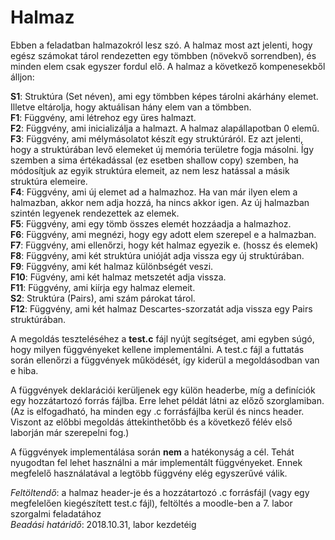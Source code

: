 # Halmaz

Ebben a feladatban halmazokról lesz szó. A halmaz most azt jelenti, hogy egész számokat tárol rendezetten egy tömbben (növekvő sorrendben), és minden elem csak egyszer fordul elő.
A halmaz a következő kompenesekből álljon: <br/>

**S1**: Struktúra (Set néven), ami egy tömbben képes tárolni akárhány elemet. Illetve eltárolja, hogy aktuálisan hány elem van a tömbben.
<br/> **F1**: Függvény, ami létrehoz egy üres halmazt.
<br/> **F2**: Függvény, ami inicializálja a halmazt. A halmaz alapállapotban 0 elemű.
<br/> **F3**: Függvény, ami mélymásolatot készít egy struktúráról. Ez azt jelenti, hogy a struktúrában levő elemeket új memória területre fogja másolni. Így szemben a sima értékadással (ez esetben shallow copy) szemben, ha módosítjuk az egyik struktúra elemeit, az nem lesz hatással a másik struktúra elemeire. 
<br/> **F4**: Függvény, ami új elemet ad a halmazhoz. Ha van már ilyen elem a halmazban, akkor nem adja hozzá, ha nincs akkor igen. Az új halmazban szintén legyenek rendezettek az elemek.
<br/> **F5**: Függvény, ami egy tömb összes elemét hozzáadja a halmazhoz.
<br/> **F6**: Függvény, ami megnézi, hogy egy adott elem szerepel e a halmazban.
<br/> **F7**: Függvény, ami ellenőrzi, hogy két halmaz egyezik e. (hossz és elemek)
<br/> **F8**: Függvény, ami két struktúra unióját adja vissza egy új struktúrában.
<br/> **F9**: Függvény, ami két halmaz különbségét veszi.
<br/> **F10**: Fügvény, ami két halmaz metszetét adja vissza.
<br/> **F11**: Függvény, ami kiírja egy halmaz elemeit.
<br/> **S2**: Struktúra (Pairs), ami szám párokat tárol.
<br/> **F12**: Függvény, ami két halmaz Descartes-szorzatát adja vissza egy Pairs struktúrában.

A megoldás teszteléséhez a **test.c** fájl nyújt segítséget, ami egyben súgó, hogy milyen függvényeket kellene implementálni. A test.c fájl a futtatás során ellenőrzi a függvények működését, így kiderül a megoldásodban van e hiba. 

A függvények deklarációi kerüljenek egy külön headerbe, míg a definíciók egy hozzátartozó forrás fájlba. Erre lehet példát látni az előző szorglamiban. (Az is elfogadható, ha minden egy .c forrásfájlba kerül és nincs header. Viszont az előbbi megoldás áttekinthetőbb és a következő félév első laborján már szerepelni fog.)

A függvények implementálása során **nem** a hatékonyság a cél. Tehát nyugodtan fel lehet használni a már implementált függvényeket. Ennek megfelelő használatával a legtöbb függvény elég egyszerűvé válik.

*Feltöltendő*: a halmaz header-je és a hozzátartozó .c forrásfájl (vagy egy megfelelően kiegészített test.c fájl), feltöltés a moodle-ben a 7. labor szorgalmi feladatához 
<br/> *Beadási határidő*: 2018.10.31, labor kezdetéig
